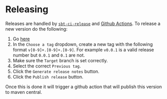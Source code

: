 # Releasing

Releases are handled by [`sbt-ci-release`](https://github.com/olafurpg/sbt-ci-release) and [Github Actions](../.github/workflows/release.yml). To release a new version do the following:

1. Go [here](https://github.com/Iterable/sbt-codeartifact/releases/new)
2. In the `Choose a tag` dropdown, create a new tag with the following format `v[0-9]+.[0-9]+.[0-9]`. For example `v0.0.1` is a valid release number but `0.0.1` and `0.1` are not.
3. Make sure the `Target` branch is set correctly.
4. Select the correct `Previous tag`.
5. Click the `Generate release notes` button.
6. Click the `Publish release` button.

Once this is done it will trigger a github action that will publish this version to maven central.
